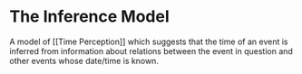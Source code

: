 # The Inference Model
A model of [[Time Perception]] which suggests that the time of an event is inferred from information about relations between the event in question and other events whose date/time is known.